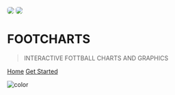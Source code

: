 <div class="cover-image-wrapper">
<img style="border-radius:5px" src="../assets/img/chart-images/ex-3.png">
<img style="border-radius:5px" src="../assets/img/chart-images/ex-4.png">
</div>

# FOOTCHARTS

> INTERACTIVE FOTTBALL CHARTS AND GRAPHICS

[Home](../index.html ':ignore')
[Get Started](/get-started)

![color](#eb0)
